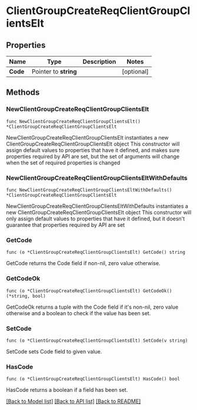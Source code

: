 # ClientGroupCreateReqClientGroupClientsElt

## Properties

Name | Type | Description | Notes
------------ | ------------- | ------------- | -------------
**Code** | Pointer to **string** |  | [optional] 

## Methods

### NewClientGroupCreateReqClientGroupClientsElt

`func NewClientGroupCreateReqClientGroupClientsElt() *ClientGroupCreateReqClientGroupClientsElt`

NewClientGroupCreateReqClientGroupClientsElt instantiates a new ClientGroupCreateReqClientGroupClientsElt object
This constructor will assign default values to properties that have it defined,
and makes sure properties required by API are set, but the set of arguments
will change when the set of required properties is changed

### NewClientGroupCreateReqClientGroupClientsEltWithDefaults

`func NewClientGroupCreateReqClientGroupClientsEltWithDefaults() *ClientGroupCreateReqClientGroupClientsElt`

NewClientGroupCreateReqClientGroupClientsEltWithDefaults instantiates a new ClientGroupCreateReqClientGroupClientsElt object
This constructor will only assign default values to properties that have it defined,
but it doesn't guarantee that properties required by API are set

### GetCode

`func (o *ClientGroupCreateReqClientGroupClientsElt) GetCode() string`

GetCode returns the Code field if non-nil, zero value otherwise.

### GetCodeOk

`func (o *ClientGroupCreateReqClientGroupClientsElt) GetCodeOk() (*string, bool)`

GetCodeOk returns a tuple with the Code field if it's non-nil, zero value otherwise
and a boolean to check if the value has been set.

### SetCode

`func (o *ClientGroupCreateReqClientGroupClientsElt) SetCode(v string)`

SetCode sets Code field to given value.

### HasCode

`func (o *ClientGroupCreateReqClientGroupClientsElt) HasCode() bool`

HasCode returns a boolean if a field has been set.


[[Back to Model list]](../README.md#documentation-for-models) [[Back to API list]](../README.md#documentation-for-api-endpoints) [[Back to README]](../README.md)


